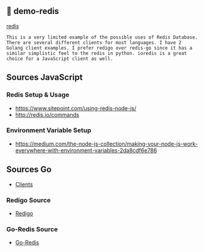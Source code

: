 ## 📁 demo-redis
[redis](https://redis.io/)
```
This is a very limited example of the possible uses of Redis Database. There are several different clients for most languages. I have 2 Golang client examples. I prefer redigo over redis-go since it has a similar simplistic feel to the redis in python. ioredis is a great choice for a JavaScript client as well.
```

## Sources JavaScript
### Redis Setup & Usage
* https://www.sitepoint.com/using-redis-node-js/ 
* http://redis.io/commands

### Environment Variable Setup
* https://medium.com/the-node-js-collection/making-your-node-js-work-everywhere-with-environment-variables-2da8cdf6e786

## Sources Go
* [Clients](https://redis.io/clients#go)

### Redigo Source
* [Redigo](https://github.com/gomodule/redigo)

### Go-Redis Source
* [Go-Redis](https://github.com/alphazero/Go-Redis)